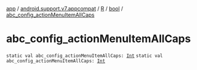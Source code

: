 [app](../../../index.md) / [android.support.v7.appcompat](../../index.md) / [R](../index.md) / [bool](index.md) / [abc_config_actionMenuItemAllCaps](./abc_config_action-menu-item-all-caps.md)

# abc_config_actionMenuItemAllCaps

`static val abc_config_actionMenuItemAllCaps: `[`Int`](https://kotlinlang.org/api/latest/jvm/stdlib/kotlin/-int/index.html)
`static val abc_config_actionMenuItemAllCaps: `[`Int`](https://kotlinlang.org/api/latest/jvm/stdlib/kotlin/-int/index.html)